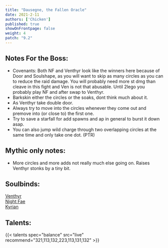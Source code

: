 ```yaml
---
title: "Dausegne, the Fallen Oracle"
date: 2021-2-11
authors: ['Chicken']
published: true
showOnFrontpage: false
weight: 4
patch: "9.2"
---
```



## Notes For the Boss:
- Covenants: Both NF and Venthyr look like the winners here because of Door and Soulshape, as you will want to skip as many circles as you can to reduce the raid damage. You will probably need more st dmg than cleave in this fight and Ven is not that abusable. Until 2lego you probably play NF and after swap to Venthyr.
- Barkskin either the circles or the soaks, dont think much about it.
- As Venthyr take double door.
- Always try to move into the circles whenever they come out and premove into (or close to) the first one. 
- Try to save a starfall for add spawns and ap in general to burst it down asap.
- You can also jump wild charge through two overlapping circles at the same time and only take one dot. (PTR)

## Mythic only notes:
- More circles and more adds not really much else going on. Raises Venthyr stonks by a tiny bit.

## Soulbinds:
[Venthyr](https://ptr.wowhead.com/soulbind-calc/venthyr/theotar-the-mad-duke/druid/AwCWb74CBTUgCBU1yggSBTWHCCUy4ggjBTJJCBV2AAg1Mj8I)
<br>[Night Fae](https://ptr.wowhead.com/soulbind-calc/night-fae/niya/druid/AwCW5b4CBTXKCCU1IAgTBTXGCBUy5AglMuIIIhUySQgldgAI)
<br>[Kyrian](https://ptr.wowhead.com/soulbind-calc/kyrian/forgelite-prime-mikanikos/druid/AwaW5ZYBBTXKCBMFNYIIFTLkCCUy4ggiFTJJCDV2AAg)

## Talents:


{{< talents spec="balance" src="live" recommend="321,113,132,223,113,131,132" >}}
